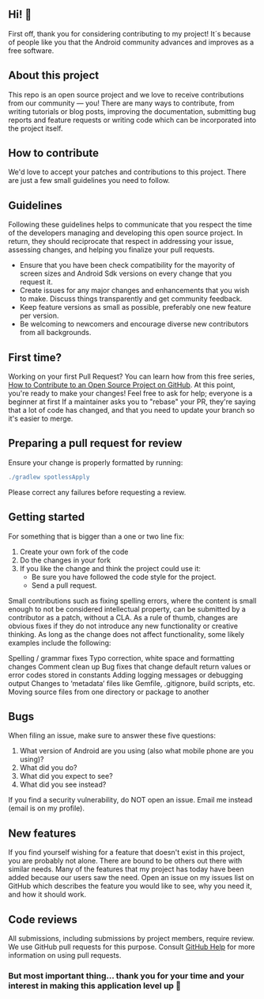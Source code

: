 ## Hi! 🤗
First off, thank you for considering contributing to my project! It´s because of people like you that the Android community advances and improves as a free software.

## About this project
This repo is an open source project and we love to receive contributions from our community — you! There are many ways to contribute, from writing tutorials or blog posts, improving the documentation, submitting bug reports and feature requests or writing code which can be incorporated into the project itself.

## How to contribute
We'd love to accept your patches and contributions to this project. There are just a few small guidelines you need to follow.

## Guidelines
Following these guidelines helps to communicate that you respect the time of the developers managing and developing this open source project. In return, they should reciprocate that respect in addressing your issue, assessing changes, and helping you finalize your pull requests.

- Ensure that you have been check compatibility for the mayority of screen sizes and Android Sdk versions on every change that you request it.
- Create issues for any major changes and enhancements that you wish to make. Discuss things transparently and get community feedback.
- Keep feature versions as small as possible, preferably one new feature per version.
- Be welcoming to newcomers and encourage diverse new contributors from all backgrounds.

## First time?
Working on your first Pull Request? You can learn how from this free series, [How to Contribute to an Open Source Project on GitHub](https://egghead.io/series/how-to-contribute-to-an-open-source-project-on-github).
At this point, you're ready to make your changes! Feel free to ask for help; everyone is a beginner at first
If a maintainer asks you to "rebase" your PR, they're saying that a lot of code has changed, and that you need to update your branch so it's easier to merge.

## Preparing a pull request for review
Ensure your change is properly formatted by running:

```gradle
./gradlew spotlessApply
```

Please correct any failures before requesting a review.

## Getting started
For something that is bigger than a one or two line fix:

1. Create your own fork of the code
2. Do the changes in your fork
3. If you like the change and think the project could use it:
    * Be sure you have followed the code style for the project.
    * Send a pull request.


Small contributions such as fixing spelling errors, where the content is small enough to not be considered intellectual property, can be submitted by a contributor as a patch, without a CLA.
As a rule of thumb, changes are obvious fixes if they do not introduce any new functionality or creative thinking. As long as the change does not affect functionality, some likely examples include the following:

Spelling / grammar fixes
Typo correction, white space and formatting changes
Comment clean up
Bug fixes that change default return values or error codes stored in constants
Adding logging messages or debugging output
Changes to ‘metadata’ files like Gemfile, .gitignore, build scripts, etc.
Moving source files from one directory or package to another

## Bugs
When filing an issue, make sure to answer these five questions:

1. What version of Android are you using (also what mobile phone are you using)?
2. What did you do?
3. What did you expect to see?
4. What did you see instead?

If you find a security vulnerability, do NOT open an issue. Email me instead (email is on my profile).

## New features
If you find yourself wishing for a feature that doesn't exist in this project, you are probably not alone. There are bound to be others out there with similar needs. Many of the features that my project has today have been added because our users saw the need. Open an issue on my issues list on GitHub which describes the feature you would like to see, why you need it, and how it should work.

## Code reviews
All submissions, including submissions by project members, require review. We use GitHub pull requests for this purpose. Consult [GitHub Help](https://docs.github.com/en/github/collaborating-with-pull-requests/proposing-changes-to-your-work-with-pull-requests/about-pull-requests) for more information on using pull requests.

### But most important thing... thank you for your time and your interest in making this application level up 🙏
